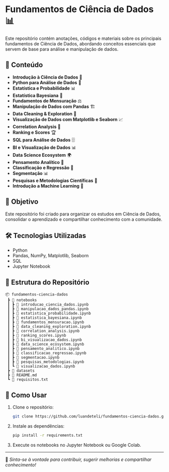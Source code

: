 # Fundamentos de Ciência de Dados 📊

Este repositório contém anotações, códigos e materiais sobre os principais fundamentos de Ciência de Dados, abordando conceitos essenciais que servem de base para análise e manipulação de dados.

## 📌 Conteúdo
- **Introdução à Ciência de Dados** 📖
- **Python para Análise de Dados** 🐍
- **Estatística e Probabilidade** 📊
- **Estatística Bayesiana** 🎲
- **Fundamentos de Mensuração** ⚖️
- **Manipulação de Dados com Pandas** 🏗️
- **Data Cleaning & Exploration** 🧹
- **Visualização de Dados com Matplotlib e Seaborn** 📈
- **Correlation Analysis** 🔗
- **Ranking e Scores** 🏆
- **SQL para Análise de Dados** 🗄️
- **BI e Visualização de Dados** 📊
- **Data Science Ecosystem** 🌍
- **Pensamento Analítico** 🧠
- **Classificação e Regressão** 🔢
- **Segmentação** 📊
- **Pesquisas e Metodologias Científicas** 🔬
- **Introdução a Machine Learning** 🤖

## 🚀 Objetivo
Este repositório foi criado para organizar os estudos em Ciência de Dados, consolidar o aprendizado e compartilhar conhecimento com a comunidade.

## 🛠 Tecnologias Utilizadas
- Python
- Pandas, NumPy, Matplotlib, Seaborn
- SQL
- Jupyter Notebook

## 📂 Estrutura do Repositório
```
📦 fundamentos-ciencia-dados
 ┣ 📂 notebooks
 ┃ ┣ 📜 introducao_ciencia_dados.ipynb
 ┃ ┣ 📜 manipulacao_dados_pandas.ipynb
 ┃ ┣ 📜 estatistica_probabilidade.ipynb
 ┃ ┣ 📜 estatistica_bayesiana.ipynb
 ┃ ┣ 📜 fundamentos_mensuracao.ipynb
 ┃ ┣ 📜 data_cleaning_exploration.ipynb
 ┃ ┣ 📜 correlation_analysis.ipynb
 ┃ ┣ 📜 ranking_scores.ipynb
 ┃ ┣ 📜 bi_visualizacao_dados.ipynb
 ┃ ┣ 📜 data_science_ecosystem.ipynb
 ┃ ┣ 📜 pensamento_analitico.ipynb
 ┃ ┣ 📜 classificacao_regressao.ipynb
 ┃ ┣ 📜 segmentacao.ipynb
 ┃ ┣ 📜 pesquisas_metodologias.ipynb
 ┃ ┗ 📜 visualizacao_dados.ipynb
 ┣ 📂 datasets
 ┣ 📜 README.md
 ┗ 📜 requisitos.txt
```

## 🔗 Como Usar
1. Clone o repositório:
   ```bash
   git clone https://github.com/luandeteli/fundamentos-ciencia-dados.git
   ```
2. Instale as dependências:
   ```bash
   pip install -r requirements.txt
   ```
3. Execute os notebooks no Jupyter Notebook ou Google Colab.

---
📌 *Sinta-se à vontade para contribuir, sugerir melhorias e compartilhar conhecimento!*
